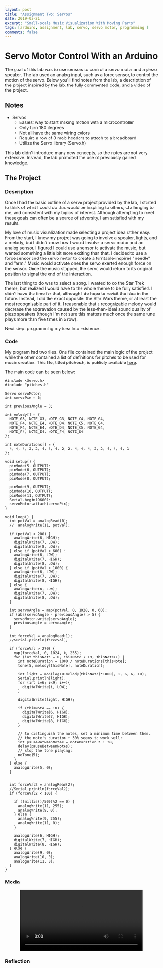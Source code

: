 ```yaml
---
layout: post
title: "Assignment Two: Servos"
date: 2019-02-21
excerpt: "Small-scale Music Visualization With Moving Parts"
tags: [arduino, assignment, lab, servo, servo motor, programming ]
comments: false
---
```


# Servo Motor Control With an Arduino
The goal of this lab was to use sensors to control a servo motor and a piezo speaker. The lab used an analog input, such as a force sensor, to control the motion of the servo. Below you'll find notes from the lab, a description of the project inspired by the lab, the fully commented code, and a video of the project.


## Notes
- Servos
  - Easiest way to start making motion with a microcontroller
  - Only turn 180 degrees
  - Not all have the same wiring colors
  - Require a row of 3 male headers to attach to a breadboard
  - Utilize the Servo library (Servo.h)

This lab didn't introduce many new concepts, so the notes are not very extensive. Instead, the lab promoted the use of previously gained knowledge.


## The Project
### Description
Once I had the basic outline of a servo project provided by the lab, I started to think of what I could do that would be inspiring to others, challenging to me, and consistent with my topics of interest. Although attempting to meet these goals can often be a source of adversity, I am satisfied with my results.

My love of music visualization made selecting a project idea rather easy. From the start, I knew my project was going to involve a speaker, lights, and a melody, but I didn't know how I would involve a servo motor and an analog sensor. I figured I could use a sensor to activate the music, but I wanted something a little bit more exciting than that. I decided to use a force sensor and the servo motor to create a turntable-inspired "needle" and "arm." Music would activate ones the servo exerted enough force on the sensor. Once the music stopped, the servo would return to its original position to signal the end of the interaction.

The last thing to do was to select a song. I wanted to do the Star Trek theme, but realized I would have to the whole theme to be fully satisfied. I didn't have the time for that, although I do hope to revisit the idea in the future. Instead, I did the exact opposite: the Star Wars theme, or at least the most recognizable part of it. I reasonable that a recognizable melody would decrease the aggravation caused by the less-than-ideal sound quality of piezo speakers (though I'm not sure this matters much once the same tune plays more than five times in a row).

Next step: programming my idea into existence.


### Code
My program had two files. One file contained the main logic of the project while the other contained a list of definitions for pitches to be used for music creation. This file, titled pitches.h, is publicly available <a href="https://www.arduino.cc/en/Tutorial/ToneMelody">here</a>.

The main code can be seen below:

```
#include <Servo.h>
#include "pitches.h"

Servo servoMotor;
int servoPin = 3;

int previousAngle = 0;

int melody[] = {
  NOTE_G3, NOTE_G3, NOTE_G3, NOTE_C4, NOTE_G4,
  NOTE_F4, NOTE_E4, NOTE_D4, NOTE_C5, NOTE_G4,
  NOTE_F4, NOTE_E4, NOTE_D4, NOTE_C5, NOTE_G4,
  NOTE_F4, NOTE_E4, NOTE_F4, NOTE_D4
};

int noteDurations[] = {
  4, 4, 4, 2, 2, 4, 4, 4, 2, 2, 4, 4, 4, 2, 2, 4, 4, 4, 1
};

void setup() {
  pinMode(5, OUTPUT);
  pinMode(6, OUTPUT);
  pinMode(7, OUTPUT);
  pinMode(8, OUTPUT);

  pinMode(9, OUTPUT);
  pinMode(10, OUTPUT);
  pinMode(11, OUTPUT);
  Serial.begin(9600);
  servoMotor.attach(servoPin);
}

void loop() {
  int potVal = analogRead(0);
  //  analogWrite(11, potVal);

  if (potVal < 200) {
    analogWrite(6, HIGH);
    digitalWrite(7, LOW);
    digitalWrite(8, LOW);
  } else if (potVal < 600) {
    analogWrite(6, LOW);
    digitalWrite(7, HIGH);
    digitalWrite(8, LOW);
  } else if (potVal < 1000) {
    analogWrite(6, LOW);
    digitalWrite(7, LOW);
    digitalWrite(8, HIGH);
  } else {
    analogWrite(6, LOW);
    digitalWrite(7, LOW);
    digitalWrite(8, LOW);
  }

  int servoAngle = map(potVal, 0, 1028, 0, 60);
  if (abs(servoAngle - previousAngle) > 5) {
    servoMotor.write(servoAngle);
    previousAngle = servoAngle;
  }

  int forceVal = analogRead(1);
  //Serial.println(forceVal);

  if (forceVal > 270) {
    map(forceVal, 0, 1024, 0, 255);
    for (int thisNote = 0; thisNote < 19; thisNote++) {
      int noteDuration = 1000 / noteDurations[thisNote];
      tone(5, melody[thisNote], noteDuration);

      int light = map(log10(melody[thisNote]*1000), 1, 6, 6, 10);
      Serial.println(light);
      for (int i=6; i<9; i++){
        digitalWrite(i, LOW);
      }

      digitalWrite(light, HIGH);

      if (thisNote == 18) {
        digitalWrite(6, HIGH);
        digitalWrite(7, HIGH);
        digitalWrite(8, HIGH);
      }

      // to distinguish the notes, set a minimum time between them.
      // the note's duration + 30% seems to work well:
      int pauseBetweenNotes = noteDuration * 1.30;
      delay(pauseBetweenNotes);
      // stop the tone playing:
      noTone(5);
    }
  } else {
    analogWrite(5, 0);
  }


  int forceVal2 = analogRead(2);
  //Serial.println(forceVal2);
  if (forceVal2 < 100) {

    if ((millis()/500)%2 == 0) {
      analogWrite(11, 255);
      analogWrite(9, 0);
    } else {
      analogWrite(9, 255);
      analogWrite(11, 0);
    }

    analogWrite(6, HIGH);
    digitalWrite(7, HIGH);
    digitalWrite(8, HIGH);
  } else {
    analogWrite(9, 0);
    analogWrite(10, 0);
    analogWrite(11, 0);
  }
}
```


### Media
<center><video width="80%" src="../assets/img/posts/assignment2.mov" controls></video></center>


### Reflection
